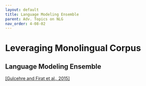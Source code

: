 ```yaml
---
layout: default
title: Language Modeling Ensemble
parent: Adv. Topics on NLG
nav_order: 4-08-02
---
```


# Leveraging Monolingual Corpus

## Language Modeling Ensemble

[[Gulcehre and Firat et al., 2015]](https://arxiv.org/abs/1503.03535)
